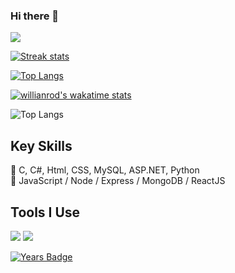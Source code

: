 ### Hi there 👋

<a href="https://github.com/anuraghazra/github-readme-stats">
  <img align="center" src="https://github-readme-stats.vercel.app/api?username=ayoubgm&hide=issues&count_private=true&include_all_commits=true&show_icons=true&theme=highcontrast" />
</a>

[![Streak stats](https://github-readme-streak-stats.herokuapp.com/?user=ayoubgm&currStreakNum=2FD3EB&fire=pink&sideLabels=F00&theme=radical)](https://github.com/ayoubgm)

[![Top Langs](https://github-readme-stats.vercel.app/api/top-langs/?username=ayoubgm&layout=compact&theme=highcontrast)](https://github.com/anuraghazra/github-readme-stats)

[![willianrod's wakatime stats](https://github-readme-stats.vercel.app/api/wakatime?username=MrBrew&layout=compact&theme=highcontrast)](https://github.com/anuraghazra/github-readme-stats)

![Top Langs](https://github-readme-stats.vercel.app/api/top-langs/?username=ayoubgm&theme=tokyonight)

## Key Skills
<p>
  💬 C, C#, Html, CSS, MySQL, ASP.NET, Python <br>
  📖 JavaScript / Node / Express / MongoDB / ReactJS
</p>

## Tools I Use
<p>
  <img src="https://img.shields.io/badge/VScode-007acc?logo=Visual-Studio-Code&labelColor=007acc&logoColor=ffffff" />
  <img src="https://img.shields.io/badge/Github-181717?logo=GitHub&labelColor=181717&logoColor=ffffff" />
</p>

[![Years Badge](https://badges.pufler.dev/years/ayoubgm)](https://badges.pufler.dev)
